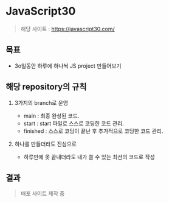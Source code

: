 # JavaScript30

> 해당 사이트 : https://javascript30.com/

## 목표

- 3o일동안 하루에 하나씩 JS project 만들어보기

## 해당 repository의 규칙

1. 3가지의 branch로 운영

   - main : 최종 완성된 코드.
   - start : start 파일로 스스로 코딩한 코드 관리.
   - finished : 스스로 코딩이 끝난 후 추가적으로 코딩한 코드 관리.

2. 하나를 만들더라도 진심으로
   - 하루만에 못 끝내더라도 내가 쓸 수 있는 최선의 코드로 작성

## 결과

> 배포 사이트 제작 중
